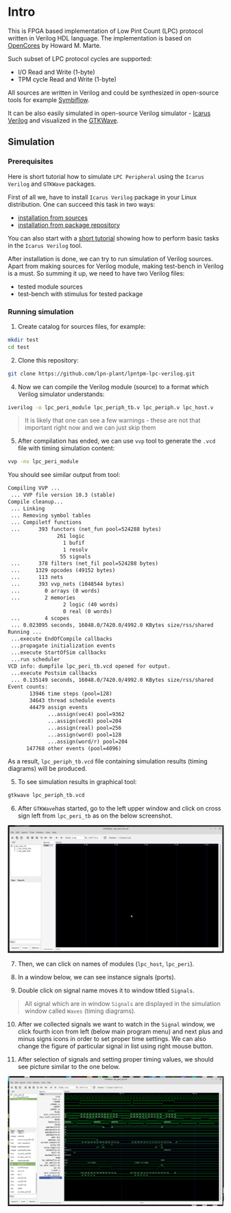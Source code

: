 # Intro

This is FPGA based implementation of Low Pint Count (LPC) protocol written in
Verilog HDL language. The implementation is based on
[OpenCores](https://opencores.org/websvn/listing?repname=wb_lpc&path=%2Fwb_lpc%2Ftrunk%2Frtl%2Fverilog%2F#path_wb_lpc_trunk_rtl_verilog_)
by Howard M. Marte.

Such subset of LPC protocol cycles are supported:

- I/O Read and Write (1-byte)
- TPM cycle Read and Write (1-byte)

All sources are written in Verilog and could be synthesized in open-source
tools for example [Symbiflow](https://github.com/SymbiFlow).

It can be also easily simulated in open-source Verilog simulator - [Icarus
Verilog](http://iverilog.icarus.com/) and visualized in the
[GTKWave](http://gtkwave.sourceforge.net/).

## Simulation

### Prerequisites

Here is short tutorial how to simulate `LPC Peripheral` using the
`Icarus Verilog` and `GTKWave` packages.

First of all we, have to install `Icarus Verilog` package in your Linux
distribution. One can succeed this task in two ways:

- [installation from sources](https://iverilog.fandom.com/wiki/Installation_Guide)
- [installation from package repository](https://zoomadmin.com/HowToInstall/UbuntuPackage/iverilog)

You can also start with a
[short tutorial](https://iverilog.fandom.com/wiki/Getting_Started) showing how
to perform basic tasks in the `Icarus Verilog` tool.

After installation is done, we can try to run simulation of Verilog sources.
Apart from making sources for Verilog module, making test-bench in Verilog is
a must. So summing it up, we need to have two Verilog files:
- tested module sources
- test-bench with stimulus for tested package

### Running simulation

1. Create catalog for sources files, for example:

```bash
mkdir test
cd test
```

2. Clone this repository:

```bash
git clone https://github.com/lpn-plant/lpntpm-lpc-verilog.git
```

4. Now we can compile the Verilog module (source) to a format which Verilog
   simulator understands:

```bash
iverilog -o lpc_peri_module lpc_periph_tb.v lpc_periph.v lpc_host.v
```

> It is likely that one can see a few warnings - these are not that important
> right now and we can just skip them

5. After compilation has ended, we can use `vvp` tool to generate the `.vcd`
   file with timing simulation content:

```bash
vvp -nv lpc_peri_module
```

You should see similar output from tool:

```
Compiling VVP ...
 ... VVP file version 10.3 (stable)
Compile cleanup...
 ... Linking
 ... Removing symbol tables
 ... Compiletf functions
 ...      393 functors (net_fun pool=524288 bytes)
                261 logic
                  1 bufif
                  1 resolv
                 55 signals
 ...      378 filters (net_fil pool=524288 bytes)
 ...     1329 opcodes (49152 bytes)
 ...      113 nets
 ...      393 vvp_nets (1048544 bytes)
 ...        0 arrays (0 words)
 ...        2 memories
                  2 logic (40 words)
                  0 real (0 words)
 ...        4 scopes
 ... 0.023095 seconds, 16048.0/7420.0/4992.0 KBytes size/rss/shared
Running ...
 ...execute EndOfCompile callbacks
 ...propagate initialization events
 ...execute StartOfSim callbacks
 ...run scheduler
VCD info: dumpfile lpc_peri_tb.vcd opened for output.
 ...execute Postsim callbacks
 ... 0.135149 seconds, 16048.0/7420.0/4992.0 KBytes size/rss/shared
Event counts:
       13946 time steps (pool=128)
       34643 thread schedule events
       44479 assign events
             ...assign(vec4) pool=9362
             ...assign(vec8) pool=204
             ...assign(real) pool=256
             ...assign(word) pool=128
             ...assign(word/r) pool=204
      147768 other events (pool=4096)
```

As a result, `lpc_periph_tb.vcd` file containing simulation results (timing
diagrams) will be produced.

5. To see simulation results in graphical tool:

```bash
gtkwave lpc_periph_tb.vcd
```

6. After `GTKWave`has started, go to the left upper window and click on cross
   sign left from `lpc_peri_tb` as on the below screenshot.

![GTKWave after start](GTKWaveStart.png)

7. Then, we can click on names of modules (`lpc_host`, `lpc_peri`).

8. In a window below, we can see instance signals (ports).

9. Double click on signal name moves it to window titled `Signals`.

> All signal which are in window `Signals` are displayed in the simulation
> window called `Waves` (timing diagrams).

10. After we collected signals we want to watch in the `Signal` window, we
    click fourth icon from left (below main program menu) and next plus and
    minus signs icons in order to set proper time settings. We can also change
    the figure of particular signal in list using right mouse button.

11. After selection of signals and setting proper timing values, we should see
   picture similar to the one below.

![GTKWave simulation](GTKWaveSIM.png)
